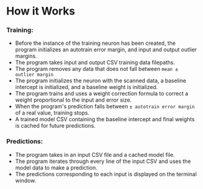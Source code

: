 <h1>How it Works</h1>
<h3>Training:</h3>
<ul>
  <li>Before the instance of the training neuron has been created, the program initializes an autotrain error margin, and input and output outlier margins.</li>
  <li>The program takes input and output CSV training data filepaths.</li>
  <li>The program removes any data that does not fall between <code>mean ± outlier margin</code></li>
  <li>The program initializes the neuron with the scanned data, a baseline intercept is initialized, and a baseline weight is initialized.</li>
  <li>The program trains and uses a weight correction formula to correct a weight proportional to the input and error size.</li>
  <li>When the program's prediction falls between <code>± autotrain error margin</code> of a real value, training stops.</li>
  <li>A trained model CSV containing the baseline intercept and final weights is cached for future predictions.</li>
</ul>

<h3>Predictions:</h3>
<ul>
  <li>The program takes in an input CSV file and a cached model file.</li>
  <li>The program iterates through every line of the input CSV and uses the model data to make a prediction.</li>
  <li>The predictions corresponding to each input is displayed on the terminal window.</li>
</ul>
